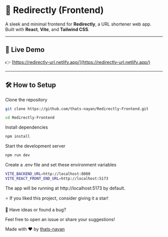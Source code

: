 # 🔗 Redirectly (Frontend)

A sleek and minimal frontend for **Redirectly**, a URL shortener web app.  
Built with **React**, **Vite**, and **Tailwind CSS**.

---

## 🚀 Live Demo

👉 [https://redirectly-url.netlify.app/](https://redirectly-url.netlify.app/)

---

## 🛠️ How to Setup

Clone the repository

  ```sh
git clone https://github.com/thats-nayan/Redirectly-Frontend.git
   ```

```sh
cd Redirectly-Frontend
```

Install dependencies
```sh
npm install
```

Start the development server
```sh
npm run dev
```

Create a .env file and set these environment variables
```sh
VITE_BACKEND_URL=http://localhost:8080
VITE_REACT_FRONT_END_URL=http://localhost:5173
```

The app will be running at http://localhost:5173 by default.

⭐ If you liked this project, consider giving it a star!

💬 Have ideas or found a bug? 

Feel free to open an issue or share your suggestions!

Made with ❤️ by [thats-nayan](https://github.com/thats-nayan)
